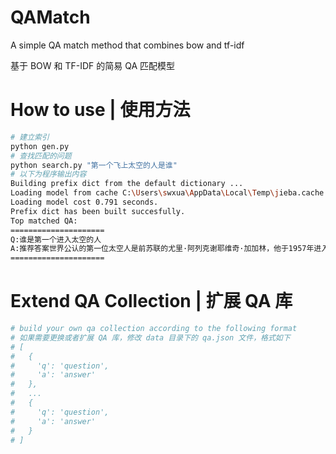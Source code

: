 # QAMatch
A simple QA match method that combines bow and tf-idf

基于 BOW 和 TF-IDF 的简易 QA 匹配模型

# How to use | 使用方法
```bash
# 建立索引
python gen.py
# 查找匹配的问题
python search.py "第一个飞上太空的人是谁"
# 以下为程序输出内容
Building prefix dict from the default dictionary ...
Loading model from cache C:\Users\swxua\AppData\Local\Temp\jieba.cache
Loading model cost 0.791 seconds.
Prefix dict has been built succesfully.
Top matched QA:
=====================
Q:谁是第一个进入太空的人
A:推荐答案世界公认的第一位太空人是前苏联的尤里·阿列克谢耶维奇·加加林，他于1957年进入太空
=====================
```

# Extend QA Collection | 扩展 QA 库
```python
# build your own qa collection according to the following format
# 如果需要更换或者扩展 QA 库，修改 data 目录下的 qa.json 文件，格式如下
# [
#   {
#     'q': 'question',
#     'a': 'answer'
#   },
#   ...
#   {
#     'q': 'question',
#     'a': 'answer'
#   }
# ]
```
